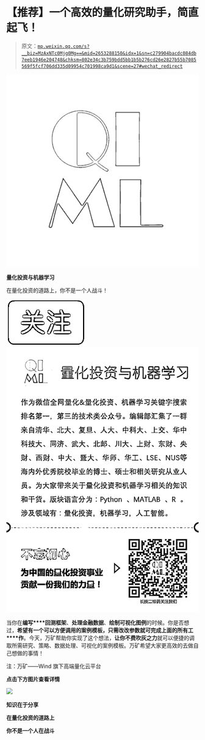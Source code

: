 # 【推荐】一个高效的量化研究助手，简直起飞！

> 原文：[`mp.weixin.qq.com/s?__biz=MzAxNTc0Mjg0Mg==&mid=2653288150&idx=1&sn=c279904bacdc084db7eeb1946e204748&chksm=802e34c3b759bdd5bb1b5b276cd26e2827b55b7085569f5fcf706dd335d09954c701998ca9d1&scene=27#wechat_redirect`](http://mp.weixin.qq.com/s?__biz=MzAxNTc0Mjg0Mg==&mid=2653288150&idx=1&sn=c279904bacdc084db7eeb1946e204748&chksm=802e34c3b759bdd5bb1b5b276cd26e2827b55b7085569f5fcf706dd335d09954c701998ca9d1&scene=27#wechat_redirect)

![](img/4d23e291c048375e72046f282859ab70.png)

**量化投资与机器学习**

在量化投资的道路上，你不是一个人战斗！

![](img/a8465e65bf54c375c9f3fba202bb9d86.png) ![](img/81e631ba8878cc68c49795c6cc952f25.png)

当你在**编写****回测框架**、**处理金融数据**、**绘制可视化图例**的时候。你是否想过，**希望有一个可以方便调用的案例模板，只需改改参数就可完成上面的所有工****作**。今天，万矿帮助你实现了这个想法，**让你不费吹灰之力**就可以便捷的调取所需研究、策略、数据处理、可视化的案例模板。万矿希望大家更高效的去做自己想做的事情！

注：万矿——Wind 旗下高端量化云平台

**点击下方图片查看详情**

![](https://mp.weixin.qq.com/s?__biz=MzIwMzY0MTgwMQ==&mid=2247484557&idx=1&sn=1e7d812c80c2a65038171c93b4739412&scene=21#wechat_redirect)

**知识在于分享**

**在量化投资的道路上**

**你不是一个人在战斗**